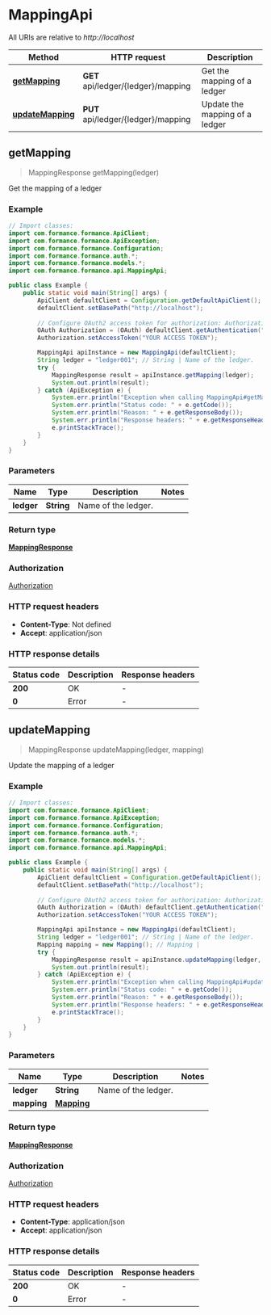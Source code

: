 # MappingApi

All URIs are relative to *http://localhost*

| Method | HTTP request | Description |
|------------- | ------------- | -------------|
| [**getMapping**](MappingApi.md#getMapping) | **GET** api/ledger/{ledger}/mapping | Get the mapping of a ledger |
| [**updateMapping**](MappingApi.md#updateMapping) | **PUT** api/ledger/{ledger}/mapping | Update the mapping of a ledger |



## getMapping

> MappingResponse getMapping(ledger)

Get the mapping of a ledger

### Example

```java
// Import classes:
import com.formance.formance.ApiClient;
import com.formance.formance.ApiException;
import com.formance.formance.Configuration;
import com.formance.formance.auth.*;
import com.formance.formance.models.*;
import com.formance.formance.api.MappingApi;

public class Example {
    public static void main(String[] args) {
        ApiClient defaultClient = Configuration.getDefaultApiClient();
        defaultClient.setBasePath("http://localhost");
        
        // Configure OAuth2 access token for authorization: Authorization
        OAuth Authorization = (OAuth) defaultClient.getAuthentication("Authorization");
        Authorization.setAccessToken("YOUR ACCESS TOKEN");

        MappingApi apiInstance = new MappingApi(defaultClient);
        String ledger = "ledger001"; // String | Name of the ledger.
        try {
            MappingResponse result = apiInstance.getMapping(ledger);
            System.out.println(result);
        } catch (ApiException e) {
            System.err.println("Exception when calling MappingApi#getMapping");
            System.err.println("Status code: " + e.getCode());
            System.err.println("Reason: " + e.getResponseBody());
            System.err.println("Response headers: " + e.getResponseHeaders());
            e.printStackTrace();
        }
    }
}
```

### Parameters


| Name | Type | Description  | Notes |
|------------- | ------------- | ------------- | -------------|
| **ledger** | **String**| Name of the ledger. | |

### Return type

[**MappingResponse**](MappingResponse.md)

### Authorization

[Authorization](../README.md#Authorization)

### HTTP request headers

- **Content-Type**: Not defined
- **Accept**: application/json


### HTTP response details
| Status code | Description | Response headers |
|-------------|-------------|------------------|
| **200** | OK |  -  |
| **0** | Error |  -  |


## updateMapping

> MappingResponse updateMapping(ledger, mapping)

Update the mapping of a ledger

### Example

```java
// Import classes:
import com.formance.formance.ApiClient;
import com.formance.formance.ApiException;
import com.formance.formance.Configuration;
import com.formance.formance.auth.*;
import com.formance.formance.models.*;
import com.formance.formance.api.MappingApi;

public class Example {
    public static void main(String[] args) {
        ApiClient defaultClient = Configuration.getDefaultApiClient();
        defaultClient.setBasePath("http://localhost");
        
        // Configure OAuth2 access token for authorization: Authorization
        OAuth Authorization = (OAuth) defaultClient.getAuthentication("Authorization");
        Authorization.setAccessToken("YOUR ACCESS TOKEN");

        MappingApi apiInstance = new MappingApi(defaultClient);
        String ledger = "ledger001"; // String | Name of the ledger.
        Mapping mapping = new Mapping(); // Mapping | 
        try {
            MappingResponse result = apiInstance.updateMapping(ledger, mapping);
            System.out.println(result);
        } catch (ApiException e) {
            System.err.println("Exception when calling MappingApi#updateMapping");
            System.err.println("Status code: " + e.getCode());
            System.err.println("Reason: " + e.getResponseBody());
            System.err.println("Response headers: " + e.getResponseHeaders());
            e.printStackTrace();
        }
    }
}
```

### Parameters


| Name | Type | Description  | Notes |
|------------- | ------------- | ------------- | -------------|
| **ledger** | **String**| Name of the ledger. | |
| **mapping** | [**Mapping**](Mapping.md)|  | |

### Return type

[**MappingResponse**](MappingResponse.md)

### Authorization

[Authorization](../README.md#Authorization)

### HTTP request headers

- **Content-Type**: application/json
- **Accept**: application/json


### HTTP response details
| Status code | Description | Response headers |
|-------------|-------------|------------------|
| **200** | OK |  -  |
| **0** | Error |  -  |


